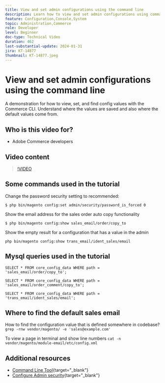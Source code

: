 ```yaml
---
title: View and set admin configurations using the command line
description: Learn how to view and set admin configurations using command line.
feature: Configuration,Console,System
topic: Administration,Commerce
role: Developer
level: Beginner
doc-type: Technical Video
duration: 462
last-substantial-update: 2024-01-31
jira: KT-14877
thumbnail: KT-14877.jpeg
---
```


# View and set admin configurations using the command line

A demonstration for how to view, set, and find config values with the Commerce CLI. Understand where the values are saved and also where the default values come from.

## Who is this video for?

- Adobe Commerce developers

## Video content

>[!VIDEO](https://video.tv.adobe.com/v/3427123?&learn=on)

## Some commands used in the tutorial

Change the password security setting to recommended:

`$ php bin/magento config:set admin/security/password_is_forced 0`

Show the email address for the sales order auto copy functionality

`$ php bin/magento config:show sales_email/order/copy_to`

Show the empty result for a configuration that has a value in the admin

`php bin/magento config:show trans_email/ident_sales/email`

## Mysql queries used in the tutorial

```
SELECT * FROM core_config_data WHERE path = 'sales_email/order/copy_to';

SELECT * FROM core_config_data WHERE path = 'sales_email/order_comment/copy_to';

SELECT * FROM core_config_data WHERE path = 'trans_email/ident_sales/email';
```

## Where to find the default sales email

How to find the configuration value that is defined somewhere in codebase?
`grep -rnw vendor/magento/ -e 'sales@example.com'`

To view a page in terminal and show line numbers `cat -n vendor/magento/module-email/etc/config.xml`

## Additional resources

- [Command Line Tool](https://experienceleague.adobe.com/docs/commerce-operations/configuration-guide/cli/config-cli.html){target="_blank"}
- [Configure Admin security](https://experienceleague.adobe.com/docs/commerce-admin/systems/security/security-admin.html){target="_blank"}
